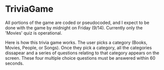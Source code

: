 # TriviaGame

All portions of the game are coded or pseudocoded, and I expect to be done with the game by midnight on Friday (9/14). Currently only the 'Movies' quiz is operational.

Here is how this trivia game works. The user picks a category (Books, Movies, People, or Songs). Once they pick a category, all the categories dissapear and a series of questions relating to that category appears on the screen. These four multiple choice questions must be answered within 60 seconds. 